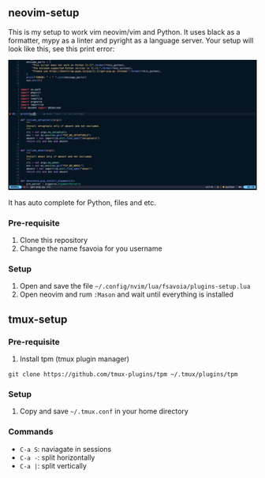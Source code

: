 ## neovim-setup

This is my setup to work vim neovim/vim and Python. It uses black as a formatter, mypy as a linter and pyright as a language server. Your setup will look like this, see this print error:

![neovim_screenshot](/images/image1.png)

It has auto complete for Python, files and etc.

### Pre-requisite

1. Clone this repository
2. Change the name fsavoia for you username

### Setup

1. Open and save the file `~/.config/nvim/lua/fsavoia/plugins-setup.lua`
2. Open neovim and rum `:Mason` and wait until everything is installed

## tmux-setup

### Pre-requisite

1. Install tpm (tmux plugin manager)

```
git clone https://github.com/tmux-plugins/tpm ~/.tmux/plugins/tpm
```

### Setup

1. Copy and save `~/.tmux.conf` in your home directory

### Commands

* `C-a S`: naviagate in sessions
* `C-a -`: split horizontally
* `C-a |`: split vertically
